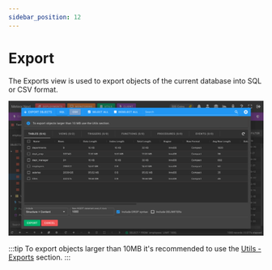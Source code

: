```yaml
---
sidebar_position: 12
---
```


# Export

The Exports view is used to export objects of the current database into SQL or CSV format.

![alt text](../../../assets/client/client-export.png "Client - Export")

:::tip
To export objects larger than 10MB it's recommended to use the [Utils - Exports](../utils/exports) section.
:::